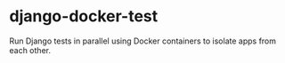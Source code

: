django-docker-test
==================

Run Django tests in parallel using Docker containers to isolate apps from each other.
